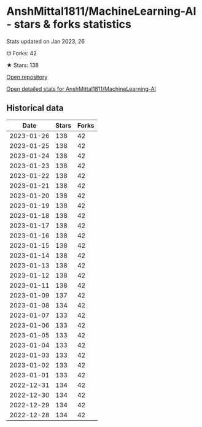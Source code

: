# AnshMittal1811/MachineLearning-AI - stars & forks statistics

Stats updated on Jan 2023, 26

☋ Forks: 42

★ Stars: 138

[Open repository](https://github.com/AnshMittal1811/MachineLearning-AI)

[Open detailed stats for AnshMittal1811/MachineLearning-AI](https://reviewgithub.com/rep/AnshMittal1811/MachineLearning-AI)

## Historical data
| Date | Stars | Forks |
|------|-------|-------|
| 2023-01-26 | 138 | 42 | 
| 2023-01-25 | 138 | 42 | 
| 2023-01-24 | 138 | 42 | 
| 2023-01-23 | 138 | 42 | 
| 2023-01-22 | 138 | 42 | 
| 2023-01-21 | 138 | 42 | 
| 2023-01-20 | 138 | 42 | 
| 2023-01-19 | 138 | 42 | 
| 2023-01-18 | 138 | 42 | 
| 2023-01-17 | 138 | 42 | 
| 2023-01-16 | 138 | 42 | 
| 2023-01-15 | 138 | 42 | 
| 2023-01-14 | 138 | 42 | 
| 2023-01-13 | 138 | 42 | 
| 2023-01-12 | 138 | 42 | 
| 2023-01-11 | 138 | 42 | 
| 2023-01-09 | 137 | 42 | 
| 2023-01-08 | 134 | 42 | 
| 2023-01-07 | 133 | 42 | 
| 2023-01-06 | 133 | 42 | 
| 2023-01-05 | 133 | 42 | 
| 2023-01-04 | 133 | 42 | 
| 2023-01-03 | 133 | 42 | 
| 2023-01-02 | 133 | 42 | 
| 2023-01-01 | 133 | 42 | 
| 2022-12-31 | 134 | 42 | 
| 2022-12-30 | 134 | 42 | 
| 2022-12-29 | 134 | 42 | 
| 2022-12-28 | 134 | 42 | 

